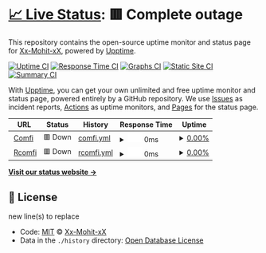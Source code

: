 # [📈 Live Status](https://Xx-Mohit-xX.github.io/Uptimemoon): <!--live status--> **🟥 Complete outage**

This repository contains the open-source uptime monitor and status page for [Xx-Mohit-xX](https://moonbow-91.carrd.co/), powered by [Upptime](https://github.com/upptime/upptime).

[![Uptime CI](https://github.com/Xx-Mohit-xX/Uptimemoon/workflows/Uptime%20CI/badge.svg)](https://github.com/Xx-Mohit-xX/Uptimemoon/actions?query=workflow%3A%22Uptime+CI%22)
[![Response Time CI](https://github.com/Xx-Mohit-xX/Uptimemoon/workflows/Response%20Time%20CI/badge.svg)](https://github.com/Xx-Mohit-xX/Uptimemoon/actions?query=workflow%3A%22Response+Time+CI%22)
[![Graphs CI](https://github.com/Xx-Mohit-xX/Uptimemoon/workflows/Graphs%20CI/badge.svg)](https://github.com/Xx-Mohit-xX/Uptimemoon/actions?query=workflow%3A%22Graphs+CI%22)
[![Static Site CI](https://github.com/Xx-Mohit-xX/Uptimemoon/workflows/Static%20Site%20CI/badge.svg)](https://github.com/Xx-Mohit-xX/Uptimemoon/actions?query=workflow%3A%22Static+Site+CI%22)
[![Summary CI](https://github.com/Xx-Mohit-xX/Uptimemoon/workflows/Summary%20CI/badge.svg)](https://github.com/Xx-Mohit-xX/Uptimemoon/actions?query=workflow%3A%22Summary+CI%22)

With [Upptime](https://upptime.js.org), you can get your own unlimited and free uptime monitor and status page, powered entirely by a GitHub repository. We use [Issues](https://github.com/Xx-Mohit-xX/Uptimemoon/issues) as incident reports, [Actions](https://github.com/Xx-Mohit-xX/Uptimemoon/actions) as uptime monitors, and [Pages](https://Xx-Mohit-xX.github.io/Uptimemoon) for the status page.

<!--start: status pages-->
<!-- This summary is generated by Upptime (https://github.com/upptime/upptime) -->
<!-- Do not edit this manually, your changes will be overwritten -->
<!-- prettier-ignore -->
| URL | Status | History | Response Time | Uptime |
| --- | ------ | ------- | ------------- | ------ |
| <img alt="" src="https://icons.duckduckgo.com/ip3/comfibot.ml.ico" height="13"> [Comfi](https://comfibot.ml) | 🟥 Down | [comfi.yml](https://github.com/Only-Moon/Uptimemoon/commits/HEAD/history/comfi.yml) | <details><summary><img alt="Response time graph" src="./graphs/comfi/response-time-week.png" height="20"> 0ms</summary><br><a href="https://Xx-Mohit-xX.github.io/Uptimemoon/history/comfi"><img alt="Response time 0" src="https://img.shields.io/endpoint?url=https%3A%2F%2Fraw.githubusercontent.com%2FOnly-Moon%2FUptimemoon%2FHEAD%2Fapi%2Fcomfi%2Fresponse-time.json"></a><br><a href="https://Xx-Mohit-xX.github.io/Uptimemoon/history/comfi"><img alt="24-hour response time 0" src="https://img.shields.io/endpoint?url=https%3A%2F%2Fraw.githubusercontent.com%2FOnly-Moon%2FUptimemoon%2FHEAD%2Fapi%2Fcomfi%2Fresponse-time-day.json"></a><br><a href="https://Xx-Mohit-xX.github.io/Uptimemoon/history/comfi"><img alt="7-day response time 0" src="https://img.shields.io/endpoint?url=https%3A%2F%2Fraw.githubusercontent.com%2FOnly-Moon%2FUptimemoon%2FHEAD%2Fapi%2Fcomfi%2Fresponse-time-week.json"></a><br><a href="https://Xx-Mohit-xX.github.io/Uptimemoon/history/comfi"><img alt="30-day response time 0" src="https://img.shields.io/endpoint?url=https%3A%2F%2Fraw.githubusercontent.com%2FOnly-Moon%2FUptimemoon%2FHEAD%2Fapi%2Fcomfi%2Fresponse-time-month.json"></a><br><a href="https://Xx-Mohit-xX.github.io/Uptimemoon/history/comfi"><img alt="1-year response time 0" src="https://img.shields.io/endpoint?url=https%3A%2F%2Fraw.githubusercontent.com%2FOnly-Moon%2FUptimemoon%2FHEAD%2Fapi%2Fcomfi%2Fresponse-time-year.json"></a></details> | <details><summary><a href="https://Xx-Mohit-xX.github.io/Uptimemoon/history/comfi">0.00%</a></summary><a href="https://Xx-Mohit-xX.github.io/Uptimemoon/history/comfi"><img alt="All-time uptime 25.67%" src="https://img.shields.io/endpoint?url=https%3A%2F%2Fraw.githubusercontent.com%2FOnly-Moon%2FUptimemoon%2FHEAD%2Fapi%2Fcomfi%2Fuptime.json"></a><br><a href="https://Xx-Mohit-xX.github.io/Uptimemoon/history/comfi"><img alt="24-hour uptime 0.00%" src="https://img.shields.io/endpoint?url=https%3A%2F%2Fraw.githubusercontent.com%2FOnly-Moon%2FUptimemoon%2FHEAD%2Fapi%2Fcomfi%2Fuptime-day.json"></a><br><a href="https://Xx-Mohit-xX.github.io/Uptimemoon/history/comfi"><img alt="7-day uptime 0.00%" src="https://img.shields.io/endpoint?url=https%3A%2F%2Fraw.githubusercontent.com%2FOnly-Moon%2FUptimemoon%2FHEAD%2Fapi%2Fcomfi%2Fuptime-week.json"></a><br><a href="https://Xx-Mohit-xX.github.io/Uptimemoon/history/comfi"><img alt="30-day uptime 0.00%" src="https://img.shields.io/endpoint?url=https%3A%2F%2Fraw.githubusercontent.com%2FOnly-Moon%2FUptimemoon%2FHEAD%2Fapi%2Fcomfi%2Fuptime-month.json"></a><br><a href="https://Xx-Mohit-xX.github.io/Uptimemoon/history/comfi"><img alt="1-year uptime 0.00%" src="https://img.shields.io/endpoint?url=https%3A%2F%2Fraw.githubusercontent.com%2FOnly-Moon%2FUptimemoon%2FHEAD%2Fapi%2Fcomfi%2Fuptime-year.json"></a></details>
| <img alt="" src="https://icons.duckduckgo.com/ip3/comfi-bot.xx-mohit-xx.repl.co.ico" height="13"> [Rcomfi](https://comfi-bot.xx-mohit-xx.repl.co) | 🟥 Down | [rcomfi.yml](https://github.com/Only-Moon/Uptimemoon/commits/HEAD/history/rcomfi.yml) | <details><summary><img alt="Response time graph" src="./graphs/rcomfi/response-time-week.png" height="20"> 0ms</summary><br><a href="https://Xx-Mohit-xX.github.io/Uptimemoon/history/rcomfi"><img alt="Response time 3318" src="https://img.shields.io/endpoint?url=https%3A%2F%2Fraw.githubusercontent.com%2FOnly-Moon%2FUptimemoon%2FHEAD%2Fapi%2Frcomfi%2Fresponse-time.json"></a><br><a href="https://Xx-Mohit-xX.github.io/Uptimemoon/history/rcomfi"><img alt="24-hour response time 0" src="https://img.shields.io/endpoint?url=https%3A%2F%2Fraw.githubusercontent.com%2FOnly-Moon%2FUptimemoon%2FHEAD%2Fapi%2Frcomfi%2Fresponse-time-day.json"></a><br><a href="https://Xx-Mohit-xX.github.io/Uptimemoon/history/rcomfi"><img alt="7-day response time 0" src="https://img.shields.io/endpoint?url=https%3A%2F%2Fraw.githubusercontent.com%2FOnly-Moon%2FUptimemoon%2FHEAD%2Fapi%2Frcomfi%2Fresponse-time-week.json"></a><br><a href="https://Xx-Mohit-xX.github.io/Uptimemoon/history/rcomfi"><img alt="30-day response time 0" src="https://img.shields.io/endpoint?url=https%3A%2F%2Fraw.githubusercontent.com%2FOnly-Moon%2FUptimemoon%2FHEAD%2Fapi%2Frcomfi%2Fresponse-time-month.json"></a><br><a href="https://Xx-Mohit-xX.github.io/Uptimemoon/history/rcomfi"><img alt="1-year response time 853" src="https://img.shields.io/endpoint?url=https%3A%2F%2Fraw.githubusercontent.com%2FOnly-Moon%2FUptimemoon%2FHEAD%2Fapi%2Frcomfi%2Fresponse-time-year.json"></a></details> | <details><summary><a href="https://Xx-Mohit-xX.github.io/Uptimemoon/history/rcomfi">0.00%</a></summary><a href="https://Xx-Mohit-xX.github.io/Uptimemoon/history/rcomfi"><img alt="All-time uptime 44.98%" src="https://img.shields.io/endpoint?url=https%3A%2F%2Fraw.githubusercontent.com%2FOnly-Moon%2FUptimemoon%2FHEAD%2Fapi%2Frcomfi%2Fuptime.json"></a><br><a href="https://Xx-Mohit-xX.github.io/Uptimemoon/history/rcomfi"><img alt="24-hour uptime 0.00%" src="https://img.shields.io/endpoint?url=https%3A%2F%2Fraw.githubusercontent.com%2FOnly-Moon%2FUptimemoon%2FHEAD%2Fapi%2Frcomfi%2Fuptime-day.json"></a><br><a href="https://Xx-Mohit-xX.github.io/Uptimemoon/history/rcomfi"><img alt="7-day uptime 0.00%" src="https://img.shields.io/endpoint?url=https%3A%2F%2Fraw.githubusercontent.com%2FOnly-Moon%2FUptimemoon%2FHEAD%2Fapi%2Frcomfi%2Fuptime-week.json"></a><br><a href="https://Xx-Mohit-xX.github.io/Uptimemoon/history/rcomfi"><img alt="30-day uptime 0.00%" src="https://img.shields.io/endpoint?url=https%3A%2F%2Fraw.githubusercontent.com%2FOnly-Moon%2FUptimemoon%2FHEAD%2Fapi%2Frcomfi%2Fuptime-month.json"></a><br><a href="https://Xx-Mohit-xX.github.io/Uptimemoon/history/rcomfi"><img alt="1-year uptime 82.66%" src="https://img.shields.io/endpoint?url=https%3A%2F%2Fraw.githubusercontent.com%2FOnly-Moon%2FUptimemoon%2FHEAD%2Fapi%2Frcomfi%2Fuptime-year.json"></a></details>

<!--end: status pages-->

[**Visit our status website →**](https://Xx-Mohit-xX.github.io/Uptimemoon)

## 📄 License

new line(s) to replace

- Code: [MIT](./LICENSE) © [Xx-Mohit-xX](https://moonbow-91.carrd.co/)
- Data in the `./history` directory: [Open Database License](https://opendatacommons.org/licenses/odbl/1-0/)
